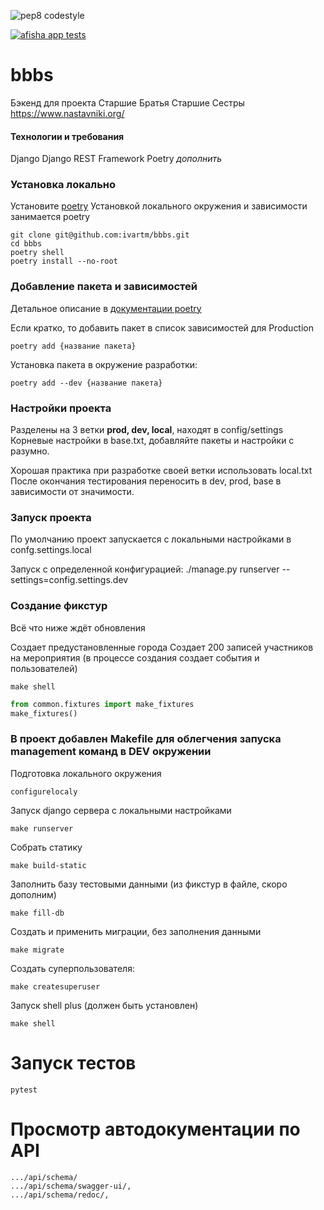 ![pep8 codestyle](https://github.com/ivartm/bbbs/actions/workflows/codestyle.yml/badge.svg)

[![afisha app tests](https://github.com/ivartm/bbbs/actions/workflows/tests.yml/badge.svg)](https://github.com/ivartm/bbbs/actions/workflows/tests.yml)

# bbbs
Бэкенд для проекта Старшие Братья Старшие Сестры https://www.nastavniki.org/


#### Технологии и требования
Django
Django REST Framework
Poetry
*дополнить*

### Установка локально
Установите [poetry](https://python-poetry.org/docs/)
Установкой локального окружения и зависимости занимается poetry

```shell
git clone git@github.com:ivartm/bbbs.git
cd bbbs
poetry shell
poetry install --no-root
```

### Добавление пакета и зависимостей
Детальное описание в [документации poetry](https://python-poetry.org/docs/cli/)

Если кратко, то добавить пакет в список зависимостей для Production
```shell
poetry add {название пакета}
```

Установка пакета в окружение разработки:
```shell
poetry add --dev {название пакета}
```

### Настройки проекта
Разделены на 3 ветки **prod, dev, local**, находят в config/settings
Корневые настройки в base.txt, добавляйте пакеты и настройки с разумно.

Хорошая практика при разработке своей ветки использовать local.txt
После окончания тестирования переносить в dev, prod, base в зависимости от значимости.

### Запуск проекта
По умолчанию проект запускается с локальными настройками в confg.settings.local

Запуск с определенной конфигурацией:
./manage.py runserver --settings=config.settings.dev

### Создание фикстур

Всё что ниже ждёт обновления
>
Создает предустановленные города
Создает 200 записей участников на мероприятия (в процессе создания создает события и пользователей)


```shell
make shell
```

```python
from common.fixtures import make_fixtures
make_fixtures()
````

### В проект добавлен Makefile для облегчения запуска management команд в DEV окружении

Подготовка локального окружения
```shell
configurelocaly
```

Запуск django сервера c локальными настройками

```shell
make runserver
```

Собрать статику

```shell
make build-static
```

Заполнить базу тестовыми данными (из фикстур в файле, скоро дополним)
```shell
make fill-db
```

Создать и применить миграции, без заполнения данными
```shell
make migrate
```

Создать суперпользователя:
```shell
make createsuperuser
```

Запуск shell plus (должен быть установлен)

```shell
make shell
```

# Запуск тестов

```shell
pytest
```
# Просмотр автодокументации по API

```shell
.../api/schema/
.../api/schema/swagger-ui/,
.../api/schema/redoc/,
```
